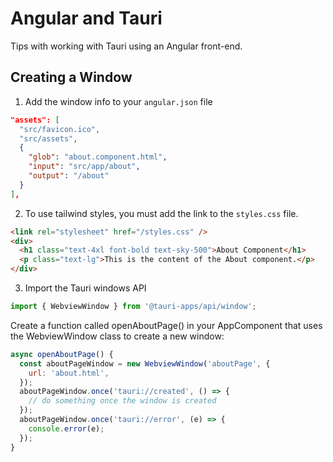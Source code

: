 # Angular and Tauri

Tips with working with Tauri using an Angular front-end.

## Creating a Window

1. Add the window info to your `angular.json` file

```json
"assets": [
  "src/favicon.ico",
  "src/assets",
  {
    "glob": "about.component.html",
    "input": "src/app/about",
    "output": "/about"
  }
],
```

2. To use tailwind styles, you must add the link to the `styles.css` file.

```html
<link rel="stylesheet" href="/styles.css" />
<div>
  <h1 class="text-4xl font-bold text-sky-500">About Component</h1>
  <p class="text-lg">This is the content of the About component.</p>
</div>
```

3. Import the Tauri windows API

```javascript
import { WebviewWindow } from '@tauri-apps/api/window';
```

Create a function called openAboutPage() in your AppComponent that uses the WebviewWindow class to create a new window:

```javascript
async openAboutPage() {
  const aboutPageWindow = new WebviewWindow('aboutPage', {
    url: 'about.html',
  });
  aboutPageWindow.once('tauri://created', () => {
    // do something once the window is created
  });
  aboutPageWindow.once('tauri://error', (e) => {
    console.error(e);
  });
}
```
